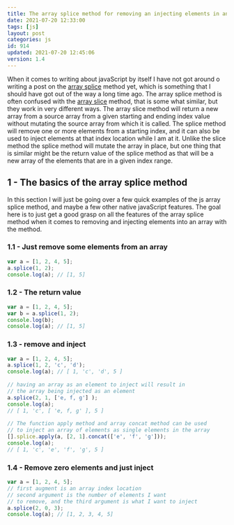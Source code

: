 ```yaml
---
title: The array splice method for removing an injecting elements in an array
date: 2021-07-20 12:33:00
tags: [js]
layout: post
categories: js
id: 914
updated: 2021-07-20 12:45:06
version: 1.4
---
```


When it comes to writing about javaScript by itself I have not got around o writing a post on the [array splice](https://developer.mozilla.org/en-US/docs/Web/JavaScript/Reference/Global_Objects/Array/splice) method yet, which is something that I should have got out of the way a long time ago. The array splice method is often confused with the [array slice](/2018/12/08/js-array-slice/) method, that is some what similar, but they work in very different ways. The array slice method will return a new array from a source array from a given starting and ending index value without mutating the source array from which it is called. The splice method will remove one or more elements from a starting index, and it can also be used to inject elements at that index location while I am at it. Unlike the slice method the splice method will mutate the array in place, but one thing that is similar might be the return value of the splice method as that will be a new array of the elements that are in a given index range.

<!-- more -->


## 1 - The basics of the array splice method

In this section I will just be going over a few quick examples of the js array splice method, and maybe a few other native javaScript features. The goal here is to just get a good grasp on all the features of the array splice method when it comes to removing and injecting elements into an array with the method.

### 1.1 - Just remove some elements from an array

```js
var a = [1, 2, 4, 5];
a.splice(1, 2);
console.log(a); // [1, 5]
```

### 1.2 - The return value

```js
var a = [1, 2, 4, 5];
var b = a.splice(1, 2);
console.log(b);
console.log(a); // [1, 5]
```

### 1.3 - remove and inject

```js
var a = [1, 2, 4, 5];
a.splice(1, 2, 'c', 'd');
console.log(a); // [ 1, 'c', 'd', 5 ]
 
// having an array as an element to inject will result in 
// the array being injected as an element
a.splice(2, 1, ['e, f, g'] );
console.log(a);
// [ 1, 'c', [ 'e, f, g' ], 5 ]
 
// The function apply method and array concat method can be used
// to inject an array of elements as single elements in the array
[].splice.apply(a, [2, 1].concat(['e', 'f', 'g']));
console.log(a);
// [ 1, 'c', 'e', 'f', 'g', 5 ]
```

### 1.4 - Remove zero elements and just inject

```js
var a = [1, 2, 4, 5];
// first augment is an array index location
// second argument is the number of elements I want
// to remove, and the third argument is what I want to inject
a.splice(2, 0, 3);
console.log(a); // [1, 2, 3, 4, 5]
```